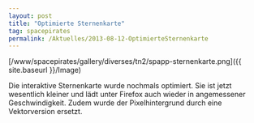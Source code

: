 ```yaml
---
layout: post
title: "Optimierte Sternenkarte"
tag: spacepirates
permalink: /Aktuelles/2013-08-12-OptimierteSternenkarte
---
```



[/www/spacepirates/gallery/diverses/tn2/spapp-sternenkarte.png]({{ site.baseurl }}/Image)

Die interaktive Sternenkarte wurde nochmals optimiert. Sie ist jetzt wesentlich kleiner und lädt unter Firefox auch wieder in angemessener Geschwindigkeit. Zudem wurde der Pixelhintergrund durch eine Vektorversion ersetzt.



